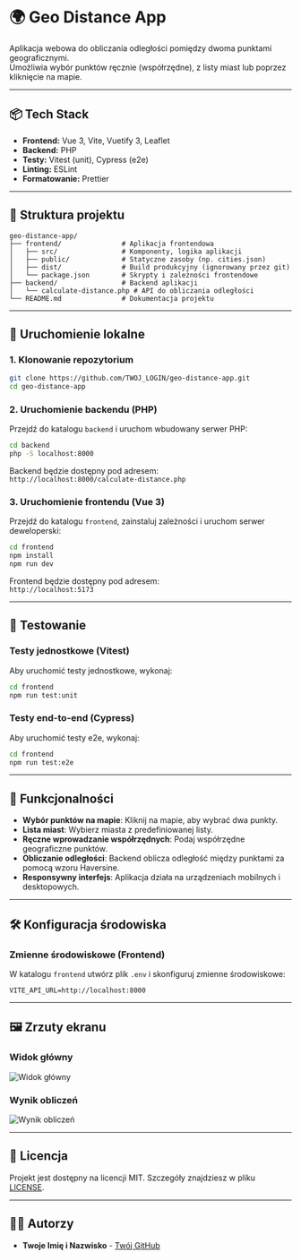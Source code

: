 # 🌍 Geo Distance App

Aplikacja webowa do obliczania odległości pomiędzy dwoma punktami geograficznymi.  
Umożliwia wybór punktów ręcznie (współrzędne), z listy miast lub poprzez kliknięcie na mapie.

---

## 📦 Tech Stack

- **Frontend:** Vue 3, Vite, Vuetify 3, Leaflet
- **Backend:** PHP
- **Testy:** Vitest (unit), Cypress (e2e)
- **Linting:** ESLint
- **Formatowanie:** Prettier

---

## 📁 Struktura projektu

```
geo-distance-app/
├── frontend/               # Aplikacja frontendowa
│   ├── src/                # Komponenty, logika aplikacji
│   ├── public/             # Statyczne zasoby (np. cities.json)
│   ├── dist/               # Build produkcyjny (ignorowany przez git)
│   └── package.json        # Skrypty i zależności frontendowe
├── backend/                # Backend aplikacji
│   └── calculate-distance.php # API do obliczania odległości
└── README.md               # Dokumentacja projektu
```

---

## 🚀 Uruchomienie lokalne

### 1. Klonowanie repozytorium

```bash
git clone https://github.com/TWOJ_LOGIN/geo-distance-app.git
cd geo-distance-app
```

### 2. Uruchomienie backendu (PHP)

Przejdź do katalogu `backend` i uruchom wbudowany serwer PHP:

```bash
cd backend
php -S localhost:8000
```

Backend będzie dostępny pod adresem:  
`http://localhost:8000/calculate-distance.php`

### 3. Uruchomienie frontendu (Vue 3)

Przejdź do katalogu `frontend`, zainstaluj zależności i uruchom serwer deweloperski:

```bash
cd frontend
npm install
npm run dev
```

Frontend będzie dostępny pod adresem:  
`http://localhost:5173`

---

## 🧪 Testowanie

### Testy jednostkowe (Vitest)

Aby uruchomić testy jednostkowe, wykonaj:

```bash
cd frontend
npm run test:unit
```

### Testy end-to-end (Cypress)

Aby uruchomić testy e2e, wykonaj:

```bash
cd frontend
npm run test:e2e
```

---

## 🌟 Funkcjonalności

- **Wybór punktów na mapie**: Kliknij na mapie, aby wybrać dwa punkty.
- **Lista miast**: Wybierz miasta z predefiniowanej listy.
- **Ręczne wprowadzanie współrzędnych**: Podaj współrzędne geograficzne punktów.
- **Obliczanie odległości**: Backend oblicza odległość między punktami za pomocą wzoru Haversine.
- **Responsywny interfejs**: Aplikacja działa na urządzeniach mobilnych i desktopowych.

---

## 🛠️ Konfiguracja środowiska

### Zmienne środowiskowe (Frontend)

W katalogu `frontend` utwórz plik `.env` i skonfiguruj zmienne środowiskowe:

```
VITE_API_URL=http://localhost:8000
```

---

## 🖼️ Zrzuty ekranu

### Widok główny

![Widok główny](https://via.placeholder.com/800x400?text=Zrzut+ekranu+widoku+głównego)

### Wynik obliczeń

![Wynik obliczeń](https://via.placeholder.com/800x400?text=Zrzut+ekranu+wyniku+obliczeń)

---

## 📝 Licencja

Projekt jest dostępny na licencji MIT. Szczegóły znajdziesz w pliku [LICENSE](LICENSE).

---

## 👨‍💻 Autorzy

- **Twoje Imię i Nazwisko** - [Twój GitHub](https://github.com/TWOJ_LOGIN)
